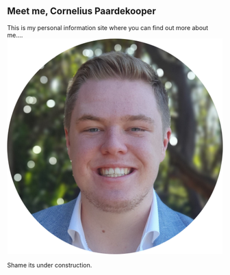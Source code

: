 ## Meet me, Cornelius Paardekooper


This is my personal information site where you can find out more about me....
![This is me.](profile_image_circle.png)


Shame its under construction.
